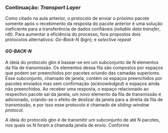 ### Continuação: *Transport Layer*

Como citado na aula anterior, o protocolo de enviar o próximo pacote somente após o recebimento da resposta do pacote anterior é uma solução ineficiente para a transferência de dados confiáveis (*reliable data transfer*, rdt). Para aumentar a eficiência do processo, fora propostos dois protocolos alternativos: *Go-Back-N* (bgn); e *selective repeat* 

#### *GO-BACK-N*

A ideia do protocolo gbn é basear-se em um subconjunto de N elementos da fila de transmissão. Os elementos dessa fila são compostos por espaços que podem ser preenchidos por pacotes oriundo das camadas superiores. Esse subconjunto, chamado de janela, contém os espaços preenchidos por pacotes enviados mas sem confirmação (*acknowledged*) e espaços ainda não preenchidos. Ao receber uma resposta, o espaço relacionado ao respectivo pacote sai da janela, um novo elemento da fila de transmissão é adicionado, criando-se o efeito de deslizar da janela para a direita da fila de transmissão, e por isso esse protocolo é chamado de *sliding-window protocol*.

A ideia do protocolo gbn é de transmitir um subconjunto de até N pacotes, nos quais os N foram a chamada janela de envio. Conforme 
